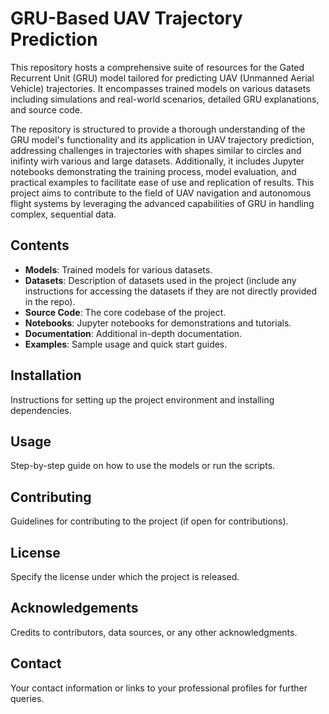 
# GRU-Based UAV Trajectory Prediction

This repository hosts a comprehensive suite of resources for the Gated Recurrent Unit (GRU) model tailored for predicting UAV (Unmanned Aerial Vehicle) trajectories. It encompasses trained models on various datasets including simulations and real-world scenarios, detailed GRU explanations, and source code. 

The repository is structured to provide a thorough understanding of the GRU model's functionality and its application in UAV trajectory prediction, addressing challenges in trajectories with shapes similar to circles and inifinty wirh various and large datasets. Additionally, it includes Jupyter notebooks demonstrating the training process, model evaluation, and practical examples to facilitate ease of use and replication of results. This project aims to contribute to the field of UAV navigation and autonomous flight systems by leveraging the advanced capabilities of GRU in handling complex, sequential data.

## Contents
- **Models**: Trained models for various datasets.
- **Datasets**: Description of datasets used in the project (include any instructions for accessing the datasets if they are not directly provided in the repo).
- **Source Code**: The core codebase of the project.
- **Notebooks**: Jupyter notebooks for demonstrations and tutorials.
- **Documentation**: Additional in-depth documentation.
- **Examples**: Sample usage and quick start guides.

## Installation
Instructions for setting up the project environment and installing dependencies.

## Usage
Step-by-step guide on how to use the models or run the scripts.

## Contributing
Guidelines for contributing to the project (if open for contributions).

## License
Specify the license under which the project is released.

## Acknowledgements
Credits to contributors, data sources, or any other acknowledgments.

## Contact
Your contact information or links to your professional profiles for further queries.

